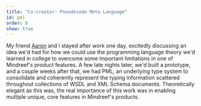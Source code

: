 ```yaml
---
title: "Co-creator: Pseudocode Meta Language"
id: pml
order: 0
show: true
---
```


My friend [Aaron][1] and I stayed after work one day, excitedly discussing an 
idea we'd had for how we could use the programming language theory we'd learned
in college to overcome some important limitations in one of Mindreef's product 
features.  A few late nights later, we'd built a prototype, and a couple weeks
after that, we had PML, an underlying type system to consolidate and coherently 
represent the typing information scattered throughout collections of WSDL and XML Schema documents.  Theoretically elegant as this was, the real importance of this work
was in enabling multiple unique, core features in Mindreef's products.

[1]: http://twitter.com/aaronwhite
